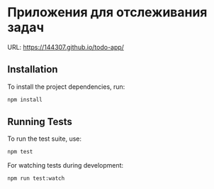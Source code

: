 # Приложения для отслеживания задач

URL: https://144307.github.io/todo-app/

## Installation

To install the project dependencies, run:

```bash
npm install
```

## Running Tests

To run the test suite, use:

```bash
npm test
```

For watching tests during development:

```bash
npm run test:watch
```
